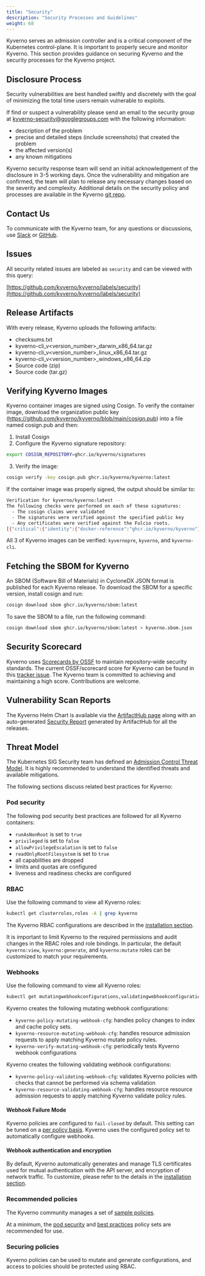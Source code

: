 ```yaml
---
title: "Security"
description: "Security Processes and Guidelines"
weight: 68
---
```


Kyverno serves an admission controller and is a critical component of the Kubernetes control-plane. It is important to properly secure and monitor Kyverno. This section provides guidance on securing Kyverno and the security processes for the Kyverno project.

## Disclosure Process

Security vulnerabilities are best handled swiftly and discretely with the goal of minimizing the total time users remain vulnerable to exploits.

If find or suspect a vulnerability please send an email to the security group at kyverno-security@googlegroups.com with the following information:
- description of the problem
- precise and detailed steps (include screenshots) that created the problem
- the affected version(s)
- any known mitigations

Kyverno security response team will send an initial acknowledgement of the disclosure in 3-5 working days. Once the vulnerability and mitigation are confirmed, the team will plan to release any necessary changes based on the severity and complexity. Additional details on the security policy and processes are available in the Kyverno [git repo](https://github.com/kyverno/kyverno/blob/main/SECURITY.md).

## Contact Us

To communicate with the Kyverno team, for any questions or discussions, use [Slack](https://slack.k8s.io/#kyverno) or [GitHub](https://github.com/kyverno/kyverno).


## Issues

All security related issues are labeled as `security` and can be viewed with this query:

  [https://github.com/kyverno/kyverno/labels/security](https://github.com/kyverno/kyverno/labels/security)


## Release Artifacts

With every release, Kyverno uploads the following artifacts:
- checksums.txt
- kyverno-cli_v<version_number>_darwin_x86_64.tar.gz
- kyverno-cli_v<version_number>_linux_x86_64.tar.gz
- kyverno-cli_v<version_number>_windows_x86_64.zip
- Source code (zip)
- Source code (tar.gz)


## Verifying Kyverno Images

Kyverno container images are signed using Cosign. To verify the container image, download the organization public key (https://github.com/kyverno/kyverno/blob/main/cosign.pub) into a file named cosign.pub and then:

1. Install Cosign
2. Configure the Kyverno signature repository:

```sh
export COSIGN_REPOSITORY=ghcr.io/kyverno/signatures
```

3. Verify the image:

```sh
cosign verify -key cosign.pub ghcr.io/kyverno/kyverno:latest
```

If the container image was properly signed, the output should be similar to:

```sh
Verification for kyverno/kyverno:latest --
The following checks were performed on each of these signatures:
  - The cosign claims were validated
  - The signatures were verified against the specified public key
  - Any certificates were verified against the Fulcio roots.
[{"critical":{"identity":{"docker-reference":"ghcr.io/kyverno/kyverno"},"image":{"docker-manifest-digest":"sha256:a847df12e2c1cab19af9d1bb34e599cb56cf57639c7d5c958a4bb568c1dad8f6"},"type":"cosign container image signature"},"optional":null}]
```

All 3 of Kyverno images can be verified: `kyvernopre`, `kyverno`, and `kyverno-cli`.

## Fetching the SBOM for Kyverno

An SBOM (Software Bill of Materials) in CycloneDX JSON format is published for each Kyverno release. To download the SBOM for a specific version, install cosign and run:

```sh
cosign download sbom ghcr.io/kyverno/sbom:latest
```

To save the SBOM to a file, run the following command:

```sh
cosign download sbom ghcr.io/kyverno/sbom:latest > kyverno.sbom.json
```

## Security Scorecard

Kyverno uses [Scorecards by OSSF](https://github.com/ossf/scorecard) to maintain repository-wide security standards. The current OSSF/scorecard score for Kyverno can be found in this [tracker issue](https://github.com/kyverno/kyverno/issues/2617). The Kyverno team is committed to achieving and maintaining a high score. Contributions are welcome.

## Vulnerability Scan Reports

The Kyverno Helm Chart is available via the [ArtifactHub page](https://artifacthub.io/packages/helm/kyverno/kyverno) along with an auto-generated [Security Report](https://artifacthub.io/packages/helm/kyverno/kyverno?modal=security-report) generated by ArtifactHub for all the releases.


## Threat Model

The Kubernetes SIG Security team has defined an [Admission Control Threat Model](https://docs.google.com/document/d/1tQTZ6wrD2udbUGL7xhc3SRxqyTvS8FQUlL59KHYHcY8/edit#heading=h.bx94h7ux7k41). It is highly recommended to understand the identified threats and available mitigations.

The following sections discuss related best practices for Kyverno:

### Pod security

The following pod security best practices are followed for all Kyverno containers:
* `runAsNonRoot` is set to `true`
* `privileged` is set to `false`
* `allowPrivilegeEscalation` is set to `false`
* `readOnlyRootFilesystem` is set to `true`
* all capabilities are dropped
* limits and quotas are configured
* liveness and readiness checks are configured

### RBAC

Use the following command to view all Kyverno roles:
```sh
kubectl get clusterroles,roles -A | grep kyverno
```

The Kyverno RBAC configurations are described in the [installation section](/docs/installation/#roles-and-permissions). 

It is important to limit Kyverno to the required permissions and audit changes in the RBAC roles and role bindings. In particular, the default `kyverno:view`, `kyverno:generate`, and `kyverno:mutate` roles can be customized to match your requirements.

### Webhooks

Use the following command to view all Kyverno roles:
```sh
kubectl get mutatingwebhookconfigurations,validatingwebhookconfigurations | grep kyverno
```

Kyverno creates the following mutating webhook configurations:
- `kyverno-policy-mutating-webhook-cfg`: handles policy changes to index and cache policy sets.
- `kyverno-resource-mutating-webhook-cfg`: handles resource admission requests to apply matching Kyverno mutate policy rules.
- `kyverno-verify-mutating-webhook-cfg`: periodically tests Kyverno webhook configurations 

Kyverno creates the following validating webhook configurations:
- `kyverno-policy-validating-webhook-cfg`: validates Kyverno policies with checks that cannot be performed via schema validation
- `kyverno-resource-validating-webhook-cfg`: handles resource resource admission requests to apply matching Kyverno validate policy rules.

#### Webhook Failure Mode

Kyverno policies are configured to `fail-closed` by default. This setting can be tuned on a [per policy basis](/docs/writing-policies/policy-settings/). Kyverno uses the configured policy set to automatically configure webhooks.

#### Webhook authentication and encryption

By default, Kyverno automatically generates and manage TLS certificates used for mutual authentication with the API server, and encryption of network traffic. To customize, please refer to the details in the [installation section](/docs/installation/#certificate-management).

### Recommended policies

The Kyverno community manages a set of [sample policies](/policies/).

At a minimum, the [pod security](/policies/pod-security/) and [best practices](/policies/?policytypes=Best%2520Practices) policy sets are recommended for use.

### Securing policies

Kyverno policies can be used to mutate and generate configurations, and access to policies should be protected using RBAC.